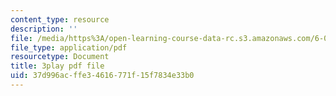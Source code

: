 ```yaml
---
content_type: resource
description: ''
file: /media/https%3A/open-learning-course-data-rc.s3.amazonaws.com/6-004-computation-structures-spring-2017/37d996acffe34616771f15f7834e33b0_xvojobO-1Hw.pdf
file_type: application/pdf
resourcetype: Document
title: 3play pdf file
uid: 37d996ac-ffe3-4616-771f-15f7834e33b0
---
```

